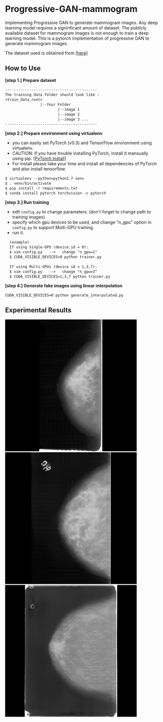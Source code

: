 # Progressive-GAN-mammogram
Implementing Progressive GAN to generate mammogram images. Any deep learning model requires a signinficant amount of dataset. The publicly available dataset for mammogram images is not enough to train a deep learning model. This is a pytorch implementation of progressive GAN to generate mammogram images.

The dataset used is obtained from [[here]](https://wiki.cancerimagingarchive.net/display/Public/CBIS-DDSM)

## How to Use
__[step 1.] Prepare dataset__
~~~
------------------------------------------
The training data folder should look like : 
<train_data_root>
                |--Your Folder
                        |--image 1
                        |--image 2
                        |--image 3 ...
------------------------------------------
~~~
__[step 2.] Prepare environment using virtualenv__   
  + you can easily set PyTorch (v0.3) and TensorFlow environment using virtualenv.
  + CAUTION: if you have trouble installing PyTorch, install it mansually using pip. [[PyTorch Install]](http://pytorch.org/)
  + For install please take your time and install all dependencies of PyTorch and also install tensorflow
  
  ~~~
  $ virtualenv --python=python2.7 venv
  $ . venv/bin/activate
  $ pip install -r requirements.txt
  $ conda install pytorch torchvision -c pytorch
  ~~~

__[step 3.] Run training__      
+ edit `config.py` to change parameters. (don't forget to change path to training images)
+ specify which gpu devices to be used, and change "n_gpu" option in `config.py` to support Multi-GPU training.
+ run it.

~~~~
  (example)
  If using Single-GPU (device_id = 0):
  $ vim config.py   -->   change "n_gpu=1"
  $ CUDA_VISIBLE_DEVICES=0 python trainer.py
  
  If using Multi-GPUs (device id = 1,3,7):
  $ vim config.py   -->   change "n_gpu=3"
  $ CUDA_VISIBLE_DEVICES=1,3,7 python trainer.py
~~~~

__[step 4.] Generate fake images using linear interpolation__   
~~~
CUDA_VISIBLE_DEVICES=0 python generate_interpolated.py
~~~

## Experimental Results
<img src="https://github.com/Nerdyvedi/Progressive-GAN-mammogram/blob/master/result01.png" width="430" height="430">  
<img src="https://github.com/Nerdyvedi/Progressive-GAN-mammogram/blob/master/result02.png" width="430" height="430">  
<img src="https://github.com/Nerdyvedi/Progressive-GAN-mammogram/blob/master/result03.png" width="430" height="430">  




  
 
